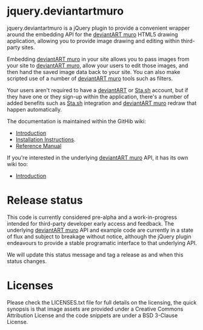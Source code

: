 jquery.deviantartmuro
=====================

jquery.deviantartmuro is a jQuery plugin to provide a convenient wrapper around the embedding API for the [deviantART muro][damuro] HTML5 drawing application, allowing you to provide image drawing and editing within third-party sites.

Embedding [deviantART muro][damuro] in your site allows you to pass images from your site to [deviantART muro][damuro], allow your users to edit those images, and then hand the saved image data back to your site. You can also make scripted use of a number of [deviantART muro][damuro] tools such as filters.

Your users aren't required to have a [deviantART][da] or [Sta.sh][stash] account, but if they have one or they sign-up within the application, there's a number of added benefits such as [Sta.sh][stash] integration and [deviantART muro][damuro] redraw that happen automatically.

The documentation is maintained within the GitHib wiki:

 * [Introduction](http://github.com/deviantART/jquery.deviantartmuro/wiki/Home)
 * [Installation Instructions](https://github.com/deviantART/jquery.deviantartmuro/wiki/Installation).
 * [Reference Manual](http://github.com/deviantART/jquery.deviantartmuro/wiki/Reference)

If you're interested in the underlying [deviantART muro][damuro] API, it has its own wiki too:

 * [Introduction](http://github.com/deviantART/embedded-deviantART-muro/wiki/Home)

Release status
==============

This code is currently considered pre-alpha and a work-in-progress intended for third-party developer early access and feedback. The underlying [deviantART muro][damuro] API and example code are currently in a state of flux and subject to breakage without notice, although the jQuery plugin endeavours to provide a stable programatic interface to that underlying API.

We will update this status message and tag a release as and when this status changes.

Licenses
========

Please check the LICENSES.txt file for full details on the licensing, the quick synopsis is that image assets are provided under a Creative Commons Attribution License and the code snippets are under a BSD 3-Clause License.

[damuro]: http://sta.sh/muro
[da]: http://www.deviantart.com/
[stash]: http://sta.sh/
